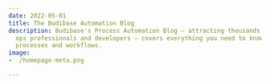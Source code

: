 ```yaml
---
date: 2022-05-01
title: The Budibase Automation Blog
description: Budibase's Process Automation Blog – attracting thousands of monthly
  ops professionals and developers – covers everything you need to know to automate
  processes and workflows.
image: 
-  /homepage-meta.png

---
```

